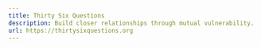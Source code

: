 ```yaml
---
title: Thirty Six Questions
description: Build closer relationships through mutual vulnerability.
url: https://thirtysixquestions.org
---
```

